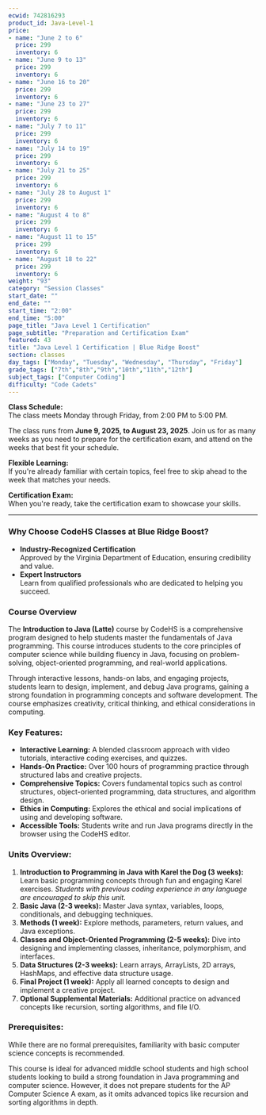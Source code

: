 ```yaml
---
ecwid: 742816293
product_id: Java-Level-1
price:
- name: "June 2 to 6"
  price: 299
  inventory: 6
- name: "June 9 to 13"
  price: 299
  inventory: 6
- name: "June 16 to 20"
  price: 299
  inventory: 6
- name: "June 23 to 27"
  price: 299
  inventory: 6
- name: "July 7 to 11"
  price: 299
  inventory: 6
- name: "July 14 to 19"
  price: 299
  inventory: 6
- name: "July 21 to 25"
  price: 299
  inventory: 6
- name: "July 28 to August 1"
  price: 299
  inventory: 6
- name: "August 4 to 8"
  price: 299
  inventory: 6
- name: "August 11 to 15"
  price: 299
  inventory: 6
- name: "August 18 to 22"
  price: 299
  inventory: 6
weight: "93"
category: "Session Classes"
start_date: ""
end_date: ""
start_time: "2:00"
end_time: "5:00"
page_title: "Java Level 1 Certification"
page_subtitle: "Preparation and Certification Exam"
featured: 43
title: "Java Level 1 Certification | Blue Ridge Boost"
section: classes
day_tags: ["Monday", "Tuesday", "Wednesday", "Thursday", "Friday"]
grade_tags: ["7th","8th","9th","10th","11th","12th"]
subject_tags: ["Computer Coding"]
difficulty: "Code Cadets"
---
```

<p>
	<strong>Class Schedule:</strong><br>
	The class meets Monday through Friday, from 2:00 PM to 5:00 PM.
</p><p>
	The class runs from <strong>June 9, 2025, to August 23, 2025</strong>. Join us for as many weeks as you need to prepare for the certification exam, and attend on the weeks that best fit your schedule.
</p><p>
	<strong>Flexible Learning:</strong><br>
	If you're already familiar with certain topics, feel free to skip ahead to the week that matches your needs.
</p><p>
	<strong>Certification Exam:</strong><br>
	When you're ready, take the certification exam to showcase your skills.
</p><hr><h3>Why Choose CodeHS Classes at Blue Ridge Boost?</h3><ul>
	<li>
	<strong>Industry-Recognized Certification</strong><br>
	Approved by the Virginia Department of Education, ensuring credibility and value.
	</li>
	<li>
	<strong>Expert Instructors</strong><br>
	Learn from qualified professionals who are dedicated to helping you succeed.</li></ul><h3>Course Overview</h3><p>The <strong>Introduction to Java (Latte)</strong> course by CodeHS is a comprehensive program designed to help students master the fundamentals of Java programming. This course introduces students to the core principles of computer science while building fluency in Java, focusing on problem-solving, object-oriented programming, and real-world applications.</p><p>Through interactive lessons, hands-on labs, and engaging projects, students learn to design, implement, and debug Java programs, gaining a strong foundation in programming concepts and software development. The course emphasizes creativity, critical thinking, and ethical considerations in computing.</p> <h3>Key Features:</h3> <ul> <li><strong>Interactive Learning:</strong> A blended classroom approach with video tutorials, interactive coding exercises, and quizzes.</li> <li><strong>Hands-On Practice:</strong> Over 100 hours of programming practice through structured labs and creative projects.</li> <li><strong>Comprehensive Topics:</strong> Covers fundamental topics such as control structures, object-oriented programming, data structures, and algorithm design.</li> <li><strong>Ethics in Computing:</strong> Explores the ethical and social implications of using and developing software.</li> <li><strong>Accessible Tools:</strong> Students write and run Java programs directly in the browser using the CodeHS editor.</li> </ul> <h3>Units Overview:</h3> <ol> <li><strong>Introduction to Programming in Java with Karel the Dog (3 weeks):</strong> Learn basic programming concepts through fun and engaging Karel exercises. <em>Students with previous coding experience in any language are encouraged to skip this unit.</em></li> <li><strong>Basic Java (2-3 weeks):</strong> Master Java syntax, variables, loops, conditionals, and debugging techniques.</li> <li><strong>Methods (1 week):</strong> Explore methods, parameters, return values, and Java exceptions.</li> <li><strong>Classes and Object-Oriented Programming (2-5 weeks):</strong> Dive into designing and implementing classes, inheritance, polymorphism, and interfaces.</li> <li><strong>Data Structures (2-3 weeks):</strong> Learn arrays, ArrayLists, 2D arrays, HashMaps, and effective data structure usage.</li> <li><strong>Final Project (1 week):</strong> Apply all learned concepts to design and implement a creative project.</li> <li><strong>Optional Supplemental Materials:</strong> Additional practice on advanced concepts like recursion, sorting algorithms, and file I/O.</li> </ol> <h3>Prerequisites:</h3> <p>While there are no formal prerequisites, familiarity with basic computer science concepts is recommended.</p><p>This course is ideal for advanced middle school students and high school students looking to build a strong foundation in Java programming and computer science. However, it does not prepare students for the AP Computer Science A exam, as it omits advanced topics like recursion and sorting algorithms in depth.</p><p><br></p>
